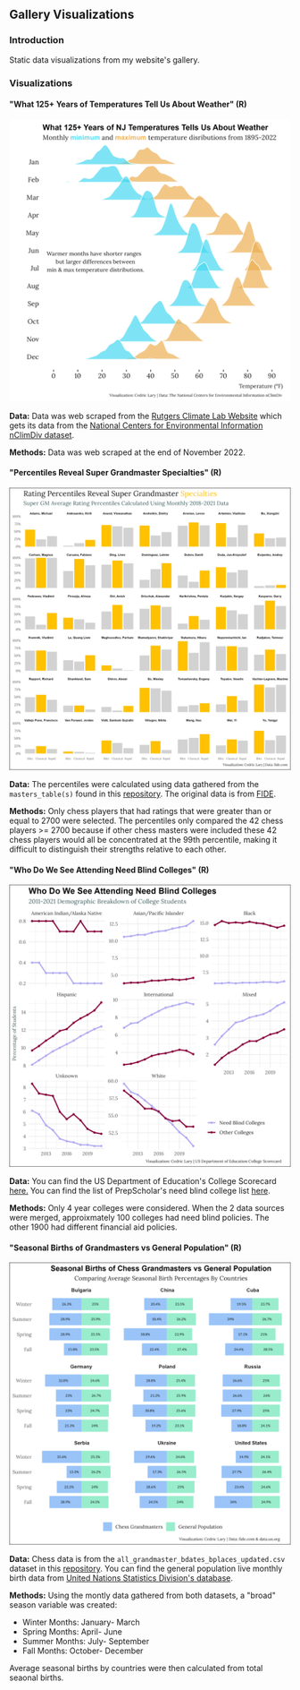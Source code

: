 ## Gallery Visualizations


### Introduction

Static data visualizations from my website's gallery. 

### Visualizations

#### **"What 125+ Years of Temperatures Tell Us About Weather"** (R)

![](https://github.com/larylc/Gallery-Visualizations/blob/main/weatherplot.png)

**Data:** Data was web scraped from the [Rutgers Climate Lab Website](https://climate.rutgers.edu/stateclim_v1/nclimdiv/index.php?stn=NJ00&elem=mint#) which gets its data from the [National Centers for Environmental Information nClimDiv dataset](https://www.ncei.noaa.gov/access/metadata/landing-page/bin/iso?id=gov.noaa.ncdc:C00005).

**Methods:** Data was web scraped at the end of November 2022.

#### **"Percentiles Reveal Super Grandmaster Specialties"** (R)

![](https://github.com/larylc/Gallery-Visualizations/blob/main/supergmplot3.png)

**Data:** The percentiles were calculated using data gathered from the `masters_table(s)` found in this [repository](https://github.com/larylc/Chess-Webscraping-Projects). The original data is from [FIDE](https://ratings.fide.com/).

**Methods:** Only chess players that had ratings that were greater than or equal to 2700 were selected. The percentiles only compared the 42 chess players >= 2700 because if other chess masters were included these 42 chess players would all be concentrated at the 99th percentile, making it difficult to distinguish their strengths relative to each other. 


#### **"Who Do We See Attending Need Blind Colleges"** (R)

![](https://github.com/larylc/Gallery-Visualizations/blob/main/needblindplot.png)

**Data:** You can find the US Department of Education's College Scorecard [here.](https://collegescorecard.ed.gov/data/) You can find the list of PrepScholar's need blind college list [here](https://blog.prepscholar.com/need-blind-colleges-list). 

**Methods:** Only 4 year colleges were considered. When the 2 data sources were merged, approixmately 100 colleges had need blind policies. The other 1900 had different financial aid policies. 

#### **"Seasonal Births of Grandmasters vs General Population"** (R)
![](https://github.com/larylc/Gallery-Visualizations/blob/main/seasonplot.png)

**Data:** Chess data is from the `all_grandmaster_bdates_bplaces_updated.csv` dataset in this [repository](https://github.com/larylc/More-Chess-Webscraped-Data). You can find the general population live monthly birth data from [United Nations Statistics Division's database](http://data.un.org/Data.aspx?q=birth+month&d=POP&f=tableCode%3a55).

**Methods:** Using the montly data gathered from both datasets, a "broad" season variable was created:
+ Winter Months: January- March
+ Spring Months: April- June
+ Summer Months: July- September
+ Fall Months: October- December

Average seasonal births by countries were then calculated from total seaonal births. 

